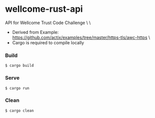 # wellcome-rust-api
API for Wellcome Trust Code Challenge \ \
- Derived from Example: https://github.com/actix/examples/tree/master/https-tls/awc-https \
- Cargo is required to compile locally

###  Build

```
$ cargo build
```

###  Serve

```
$ cargo run
```

###  Clean

```
$ cargo clean
```
